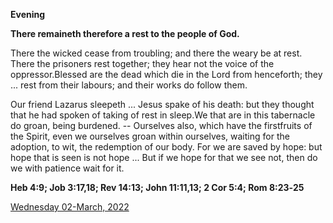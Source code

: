 **Evening**

**There remaineth therefore a rest to the people of God.**
 
There the wicked cease from troubling; and there the weary be at rest. There the prisoners rest together; they hear not the voice of the oppressor.Blessed are the dead which die in the Lord from henceforth; they ... rest from their labours; and their works do follow them.
 
Our friend Lazarus sleepeth ... Jesus spake of his death: but they thought that he had spoken of taking of rest in sleep.We that are in this tabernacle do groan, being burdened. -- Ourselves also, which have the firstfruits of the Spirit, even we ourselves groan within ourselves, waiting for the adoption, to wit, the redemption of our body. For we are saved by hope: but hope that is seen is not hope ... But if we hope for that we see not, then do we with patience wait for it.  

**Heb 4:9; Job 3:17,18; Rev 14:13; John 11:11,13; 2 Cor 5:4; Rom 8:23‑25**

[Wednesday 02-March, 2022](https://t.me/daily_light)
